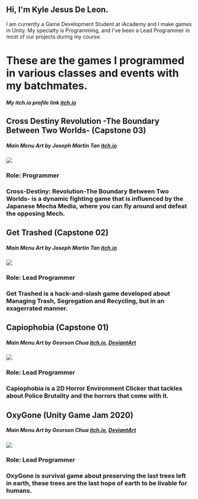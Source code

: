 ## Hi, I'm Kyle Jesus De Leon.
I am currently a Game Development Student at iAcademy and I make games in Unity.
My specialty is Programming, and I've been a Lead Programmer in most of our projects during my course.

# These are the games I programmed in various classes and events with my batchmates.

##### My itch.io profile link [itch.io](https://ultimatum9000.itch.io)

## Cross Destiny Revolution -The Boundary Between Two Worlds- (Capstone 03)
##### Main Menu Art by Joseph Martin Tan [itch.io](https://polydenta.itch.io/)
[<img src="https://drive.google.com/thumbnail?id=1thZaApFcjCFEEB71q2EXD35LBultBjbO&sz=w650">](https://yergo.itch.io/cross-destiny-revolution)
### Role: Programmer
### Cross-Destiny: Revolution-The Boundary Between Two Worlds- is a dynamic fighting game that is influenced by the Japanese Mecha Media, where you can fly around and defeat the opposing Mech.

## Get Trashed (Capstone 02)
##### Main Menu Art by Joseph Martin Tan [itch.io](https://polydenta.itch.io/)
[<img src="https://drive.google.com/thumbnail?id=1XpQpvtOXZy7moALUf4lxbLCJ7x08KS_q&sz=w650">](https://jk2k.itch.io/get-trashed)
### Role: Lead Programmer
### Get Trashed is a hack-and-slash game developed about Managing Trash, Segregation and Recycling, but in an exagerrated manner.


## Capiophobia (Capstone 01)
##### Main Menu Art by Georson Chua [itch.io](https://zerogeorson.itch.io/), [DeviantArt](https://www.deviantart.com/zerogeorson/)
[<img src="https://drive.google.com/thumbnail?id=1hVwufwTA60WV_pbfpubOUauGIf0ji8_-&sz=w650">](https://xvyce.itch.io/capiophobia)
### Role: Lead Programmer
### Capiophobia is a 2D Horror Environment Clicker that tackles about Police Brutality and the horrors that come with it.


## OxyGone (Unity Game Jam 2020)
##### Main Menu Art by Georson Chua [itch.io](https://zerogeorson.itch.io/), [DeviantArt](https://www.deviantart.com/zerogeorson/)

[<img src="https://drive.google.com/thumbnail?id=1LFw1AljNlJi60ygo9l2bV_BcW4LR543e&sz=w650">](https://xvyce.itch.io/oxygone)
### Role: Lead Programmer
### OxyGone is survival game about preserving the last trees left in earth, these trees are the last hope of earth to be livable for humans.
